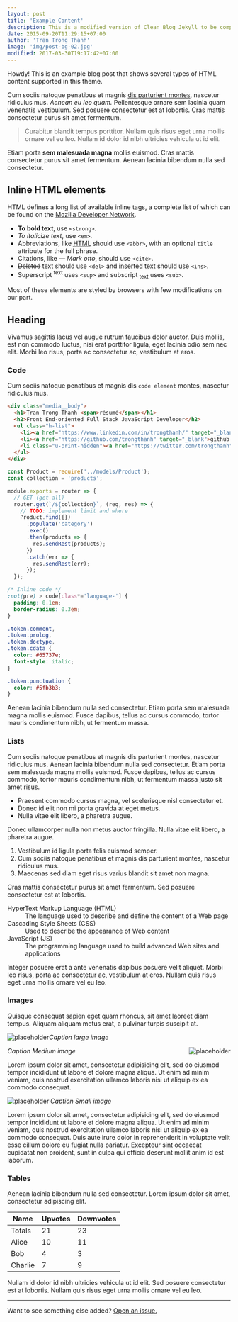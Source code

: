 ```yaml
---
layout: post
title: 'Example Content'
description: This is a modified version of Clean Blog Jekyll to be compatible with GitHub Pages. Modified by Thanh Tran for his own blog.
date: 2015-09-20T11:29:15+07:00
author: 'Tran Trong Thanh'
image: 'img/post-bg-02.jpg'
modified: 2017-03-30T19:17:42+07:00
---
```


Howdy! This is an example blog post that shows several types of HTML content supported in this theme.

Cum sociis natoque penatibus et magnis <a href="#">dis parturient montes</a>, nascetur ridiculus mus. _Aenean eu leo quam._ Pellentesque ornare sem lacinia quam venenatis vestibulum. Sed posuere consectetur est at lobortis. Cras mattis consectetur purus sit amet fermentum.

> Curabitur blandit tempus porttitor. Nullam quis risus eget urna mollis ornare vel eu leo. Nullam id dolor id nibh ultricies vehicula ut id elit.

Etiam porta **sem malesuada magna** mollis euismod. Cras mattis consectetur purus sit amet fermentum. Aenean lacinia bibendum nulla sed consectetur.

## Inline HTML elements

HTML defines a long list of available inline tags, a complete list of which can be found on the [Mozilla Developer Network](https://developer.mozilla.org/en-US/docs/Web/HTML/Element).

- **To bold text**, use `<strong>`.
- _To italicize text_, use `<em>`.
- Abbreviations, like <abbr title="HyperText Markup Langage">HTML</abbr> should use `<abbr>`, with an optional `title` attribute for the full phrase.
- Citations, like <cite>&mdash; Mark otto</cite>, should use `<cite>`.
- <del>Deleted</del> text should use `<del>` and <ins>inserted</ins> text should use `<ins>`.
- Superscript <sup>text</sup> uses `<sup>` and subscript <sub>text</sub> uses `<sub>`.

Most of these elements are styled by browsers with few modifications on our part.

## Heading

Vivamus sagittis lacus vel augue rutrum faucibus dolor auctor. Duis mollis, est non commodo luctus, nisi erat porttitor ligula, eget lacinia odio sem nec elit. Morbi leo risus, porta ac consectetur ac, vestibulum at eros.

### Code

Cum sociis natoque penatibus et magnis dis `code element` montes, nascetur ridiculus mus.

```html
<div class="media__body">
  <h1>Tran Trong Thanh <span>résumé</span></h1>
  <h2>Front End-oriented Full Stack JavaScript Developer</h2>
  <ul class="h-list">
    <li><a href="https://www.linkedin.com/in/trongthanh/" target="_blank">linkedin.com/in/trongthanh</a></li>
    <li><a href="https://github.com/trongthanh" target="_blank">github.com/trongthanh</a></li>
    <li class="u-print-hidden"><a href="https://twitter.com/trongthanh" target="_blank">twitter.com/trongthanh</a></li>
  </ul>
</div>
```

```js
const Product = require('../models/Product');
const collection = 'products';

module.exports = router => {
  // GET (get all)
  router.get(`/${collection}`, (req, res) => {
    // TODO: implement limit and where
    Product.find({})
      .populate('category')
      .exec()
      .then(products => {
        res.sendRest(products);
      })
      .catch(err => {
        res.sendRest(err);
      });
  });
```

```css
/* Inline code */
:not(pre) > code[class*='language-'] {
  padding: 0.1em;
  border-radius: 0.3em;
}

.token.comment,
.token.prolog,
.token.doctype,
.token.cdata {
  color: #65737e;
  font-style: italic;
}

.token.punctuation {
  color: #5fb3b3;
}
```

Aenean lacinia bibendum nulla sed consectetur. Etiam porta sem malesuada magna mollis euismod. Fusce dapibus, tellus ac cursus commodo, tortor mauris condimentum nibh, ut fermentum massa.

### Lists

Cum sociis natoque penatibus et magnis dis parturient montes, nascetur ridiculus mus. Aenean lacinia bibendum nulla sed consectetur. Etiam porta sem malesuada magna mollis euismod. Fusce dapibus, tellus ac cursus commodo, tortor mauris condimentum nibh, ut fermentum massa justo sit amet risus.

- Praesent commodo cursus magna, vel scelerisque nisl consectetur et.
- Donec id elit non mi porta gravida at eget metus.
- Nulla vitae elit libero, a pharetra augue.

Donec ullamcorper nulla non metus auctor fringilla. Nulla vitae elit libero, a pharetra augue.

1. Vestibulum id ligula porta felis euismod semper.
2. Cum sociis natoque penatibus et magnis dis parturient montes, nascetur ridiculus mus.
3. Maecenas sed diam eget risus varius blandit sit amet non magna.

Cras mattis consectetur purus sit amet fermentum. Sed posuere consectetur est at lobortis.

<dl>
  <dt>HyperText Markup Language (HTML)</dt>
  <dd>The language used to describe and define the content of a Web page</dd>

  <dt>Cascading Style Sheets (CSS)</dt>
  <dd>Used to describe the appearance of Web content</dd>

  <dt>JavaScript (JS)</dt>
  <dd>The programming language used to build advanced Web sites and applications</dd>
</dl>

Integer posuere erat a ante venenatis dapibus posuere velit aliquet. Morbi leo risus, porta ac consectetur ac, vestibulum at eros. Nullam quis risus eget urna mollis ornare vel eu leo.

### Images

Quisque consequat sapien eget quam rhoncus, sit amet laoreet diam tempus. Aliquam aliquam metus erat, a pulvinar turpis suscipit at.

![placeholder](https://placehold.it/800x400 'Large example image')_Caption large image_

<img align="right" src="https://placehold.it/400x200" alt="placeholder" title="Medium example image">_Caption Medium image_

Lorem ipsum dolor sit amet, consectetur adipisicing elit, sed do eiusmod
tempor incididunt ut labore et dolore magna aliqua. Ut enim ad minim veniam,
quis nostrud exercitation ullamco laboris nisi ut aliquip ex ea commodo
consequat.

<img align="left" alt="placeholder" src="https://placehold.it/200x200" title="Small example image">_Caption Small image_

Lorem ipsum dolor sit amet, consectetur adipisicing elit, sed do eiusmod
tempor incididunt ut labore et dolore magna aliqua. Ut enim ad minim veniam,
quis nostrud exercitation ullamco laboris nisi ut aliquip ex ea commodo
consequat. Duis aute irure dolor in reprehenderit in voluptate velit esse
cillum dolore eu fugiat nulla pariatur. Excepteur sint occaecat cupidatat non
proident, sunt in culpa qui officia deserunt mollit anim id est laborum.

### Tables

Aenean lacinia bibendum nulla sed consectetur. Lorem ipsum dolor sit amet, consectetur adipiscing elit.

| Name    | Upvotes | Downvotes |
| ------- | ------- | --------- |
| Totals  | 21      | 23        |
| Alice   | 10      | 11        |
| Bob     | 4       | 3         |
| Charlie | 7       | 9         |

Nullam id dolor id nibh ultricies vehicula ut id elit. Sed posuere consectetur est at lobortis. Nullam quis risus eget urna mollis ornare vel eu leo.

---

Want to see something else added? [Open an issue.](https://github.com/trongthanh/startbootstrap-clean-blog-jekyll)
